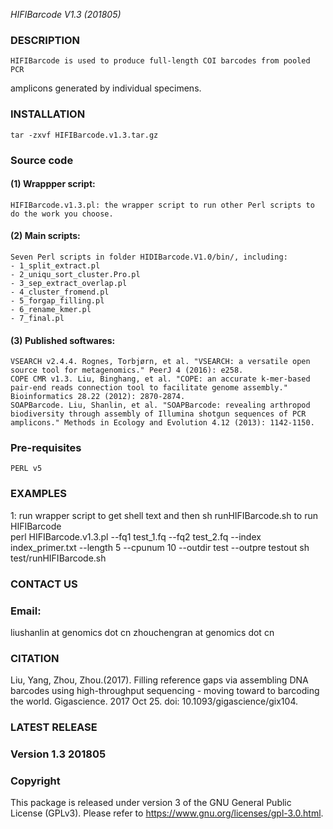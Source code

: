 *HIFIBarcode V1.3 (201805)*

### DESCRIPTION
	HIFIBarcode is used to produce full-length COI barcodes from pooled PCR
amplicons generated by individual specimens.

### INSTALLATION
	tar -zxvf HIFIBarcode.v1.3.tar.gz

### Source code
#### (1) Wrappper script:
	HIFIBarcode.v1.3.pl: the wrapper script to run other Perl scripts to do the work you choose.
	
#### (2) Main scripts:
	Seven Perl scripts in folder HIDIBarcode.V1.0/bin/, including:
	- 1_split_extract.pl
	- 2_uniqu_sort_cluster.Pro.pl
	- 3_sep_extract_overlap.pl
	- 4_cluster_fromend.pl
	- 5_forgap_filling.pl
	- 6_rename_kmer.pl
	- 7_final.pl

#### (3) Published softwares:
	VSEARCH v2.4.4. Rognes, Torbjørn, et al. "VSEARCH: a versatile open source tool for metagenomics." PeerJ 4 (2016): e258.   
	COPE CMR v1.3. Liu, Binghang, et al. "COPE: an accurate k-mer-based pair-end reads connection tool to facilitate genome assembly." Bioinformatics 28.22 (2012): 2870-2874.
	SOAPBarcode. Liu, Shanlin, et al. "SOAPBarcode: revealing arthropod biodiversity through assembly of Illumina shotgun sequences of PCR amplicons." Methods in Ecology and Evolution 4.12 (2013): 1142-1150.

### Pre-requisites
	PERL v5

### EXAMPLES
1: run wrapper script to get shell text and then sh runHIFIBarcode.sh to run HIFIBarcode  
	perl HIFIBarcode.v1.3.pl  --fq1 test_1.fq --fq2 test_2.fq --index index_primer.txt  --length 5 --cpunum 10 --outdir test  --outpre testout
	sh test/runHIFIBarcode.sh

### CONTACT US

### Email:
liushanlin at genomics dot cn
zhouchengran at genomics dot cn

### CITATION
Liu, Yang, Zhou, Zhou.(2017). Filling reference gaps via assembling DNA barcodes using high-throughput sequencing - moving toward to barcoding the world. Gigascience. 2017 Oct 25. doi: 10.1093/gigascience/gix104.

### LATEST RELEASE
### Version 1.3 201805

### Copyright
This package is released under version 3 of the GNU General Public License (GPLv3). Please refer to https://www.gnu.org/licenses/gpl-3.0.html.
